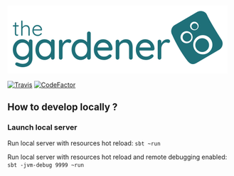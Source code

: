 ![the Gardener](https://raw.githubusercontent.com/KelkooGroup/theGardener/master/public/images/logo.png) 

[![Travis](https://travis-ci.org/KelkooGroup/theGardener.svg?branch=master)](https://travis-ci.org/KelkooGroup/theGardener) [![CodeFactor](https://www.codefactor.io/repository/github/kelkoogroup/thegardener/badge)](https://www.codefactor.io/repository/github/kelkoogroup/thegardener)


## How to develop locally ?


### Launch local server

Run local server with resources hot reload:
`sbt ~run`

Run local server with resources hot reload and remote debugging enabled:
`sbt -jvm-debug 9999 ~run`
